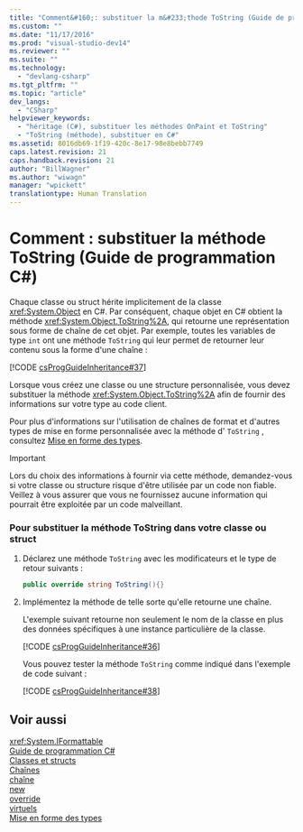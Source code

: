 ```yaml
---
title: "Comment&#160;: substituer la m&#233;thode ToString (Guide de programmation C#) | Microsoft Docs"
ms.custom: ""
ms.date: "11/17/2016"
ms.prod: "visual-studio-dev14"
ms.reviewer: ""
ms.suite: ""
ms.technology: 
  - "devlang-csharp"
ms.tgt_pltfrm: ""
ms.topic: "article"
dev_langs: 
  - "CSharp"
helpviewer_keywords: 
  - "héritage (C#), substituer les méthodes OnPaint et ToString"
  - "ToString (méthode), substituer en C#"
ms.assetid: 8016db69-1f19-420c-8e17-98e8bebb7749
caps.latest.revision: 21
caps.handback.revision: 21
author: "BillWagner"
ms.author: "wiwagn"
manager: "wpickett"
translationtype: Human Translation
---
```

# Comment&#160;: substituer la m&#233;thode ToString (Guide de programmation C#)
Chaque classe ou struct hérite implicitement de la classe <xref:System.Object> en C\#.  Par conséquent, chaque objet en C\# obtient la méthode <xref:System.Object.ToString%2A>, qui retourne une représentation sous forme de chaîne de cet objet.  Par exemple, toutes les variables de type `int` ont une méthode `ToString` qui leur permet de retourner leur contenu sous la forme d'une chaîne :  
  
 [!CODE [csProgGuideInheritance#37](../CodeSnippet/VS_Snippets_VBCSharp/csProgGuideInheritance#37)]  
  
 Lorsque vous créez une classe ou une structure personnalisée, vous devez substituer la méthode <xref:System.Object.ToString%2A> afin de fournir des informations sur votre type au code client.  
  
 Pour plus d'informations sur l'utilisation de chaînes de format et d'autres types de mise en forme personnalisée avec la méthode d' `ToString` , consultez [Mise en forme des types](../Topic/Formatting%20Types%20in%20the%20.NET%20Framework.md).  
  
> [!IMPORTANT]
>  Lors du choix des informations à fournir via cette méthode, demandez\-vous si votre classe ou structure risque d'être utilisée par un code non fiable.  Veillez à vous assurer que vous ne fournissez aucune information qui pourrait être exploitée par un code malveillant.  
  
### Pour substituer la méthode ToString dans votre classe ou struct  
  
1.  Déclarez une méthode `ToString` avec les modificateurs et le type de retour suivants :  
  
    ```c#  
    public override string ToString(){}  
    ```  
  
2.  Implémentez la méthode de telle sorte qu'elle retourne une chaîne.  
  
     L'exemple suivant retourne non seulement le nom de la classe en plus des données spécifiques à une instance particulière de la classe.  
  
     [!CODE [csProgGuideInheritance#36](../CodeSnippet/VS_Snippets_VBCSharp/csProgGuideInheritance#36)]  
  
     Vous pouvez tester la méthode `ToString` comme indiqué dans l'exemple de code suivant :  
  
     [!CODE [csProgGuideInheritance#38](../CodeSnippet/VS_Snippets_VBCSharp/csProgGuideInheritance#38)]  
  
## Voir aussi  
 <xref:System.IFormattable>   
 [Guide de programmation C\#](../../../csharp/programming-guide/index.md)   
 [Classes et structs](../../../csharp/programming-guide/classes-and-structs/index.md)   
 [Chaînes](../../../csharp/programming-guide/strings/index.md)   
 [chaîne](../../../csharp/language-reference/keywords/string.md)   
 [new](../../../csharp/language-reference/keywords/new.md)   
 [override](../../../csharp/language-reference/keywords/override.md)   
 [virtuels](../../../csharp/language-reference/keywords/virtual.md)   
 [Mise en forme des types](../Topic/Formatting%20Types%20in%20the%20.NET%20Framework.md)